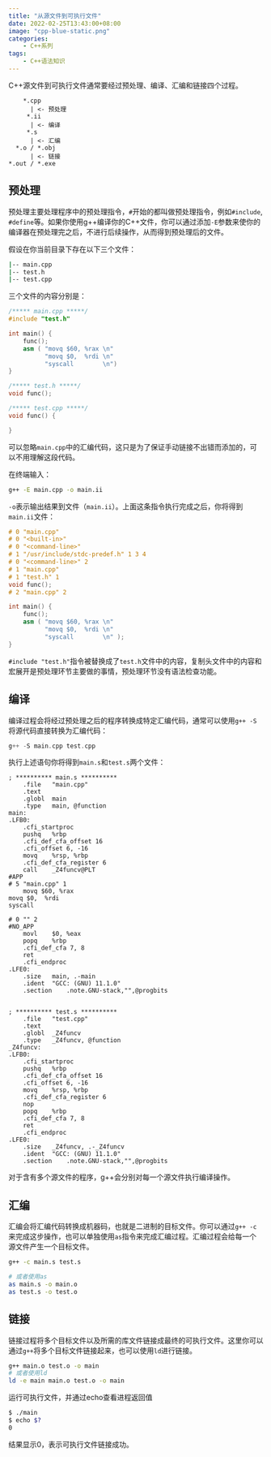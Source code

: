 ```yaml
---
title: "从源文件到可执行文件"
date: 2022-02-25T13:43:00+08:00
image: "cpp-blue-static.png"
categories:
    - C++系列
tags:
    - C++语法知识
---
```


C++源文件到可执行文件通常要经过预处理、编译、汇编和链接四个过程。
```
    *.cpp
      | <- 预处理
     *.ii
      | <- 编译
     *.s
      | <- 汇编
  *.o / *.obj
      | <- 链接
*.out / *.exe
```
## 预处理
预处理主要处理程序中的预处理指令，`#`开始的都叫做预处理指令，例如`#include`, `#define`等。如果你使用g++编译你的C++文件，你可以通过添加`-E`参数来使你的编译器在预处理完之后，不进行后续操作，从而得到预处理后的文件。

假设在你当前目录下存在以下三个文件：
```bash
|-- main.cpp
|-- test.h
|-- test.cpp
```
三个文件的内容分别是：
```cpp
/***** main.cpp *****/
#include "test.h"

int main() {
    func();
    asm ( "movq $60, %rax \n"
          "movq $0,  %rdi \n"
          "syscall        \n")
}

/***** test.h *****/
void func();

/***** test.cpp *****/
void func() {

}
```
可以忽略`main.cpp`中的汇编代码，这只是为了保证手动链接不出错而添加的，可以不用理解这段代码。

在终端输入：
```bash
g++ -E main.cpp -o main.ii
```
`-o`表示输出结果到文件（`main.ii`）。上面这条指令执行完成之后，你将得到`main.ii`文件：

```cpp
# 0 "main.cpp"
# 0 "<built-in>"
# 0 "<command-line>"
# 1 "/usr/include/stdc-predef.h" 1 3 4
# 0 "<command-line>" 2
# 1 "main.cpp"
# 1 "test.h" 1
void func();
# 2 "main.cpp" 2

int main() {
    func();
    asm ( "movq $60, %rax \n"
          "movq $0,  %rdi \n"
          "syscall        \n" );
}
```
`#include "test.h"`指令被替换成了`test.h`文件中的内容，复制头文件中的内容和宏展开是预处理环节主要做的事情，预处理环节没有语法检查功能。


## 编译
编译过程会将经过预处理之后的程序转换成特定汇编代码，通常可以使用`g++ -S`将源代码直接转换为汇编代码：
```cpp
g++ -S main.cpp test.cpp
```
执行上述语句你将得到`main.s`和`test.s`两个文件：
```ASM
; ********** main.s **********
	.file	"main.cpp"
	.text
	.globl	main
	.type	main, @function
main:
.LFB0:
	.cfi_startproc
	pushq	%rbp
	.cfi_def_cfa_offset 16
	.cfi_offset 6, -16
	movq	%rsp, %rbp
	.cfi_def_cfa_register 6
	call	_Z4funcv@PLT
#APP
# 5 "main.cpp" 1
	movq $60, %rax 
movq $0,  %rdi 
syscall        

# 0 "" 2
#NO_APP
	movl	$0, %eax
	popq	%rbp
	.cfi_def_cfa 7, 8
	ret
	.cfi_endproc
.LFE0:
	.size	main, .-main
	.ident	"GCC: (GNU) 11.1.0"
	.section	.note.GNU-stack,"",@progbits


; ********** test.s **********
	.file	"test.cpp"
	.text
	.globl	_Z4funcv
	.type	_Z4funcv, @function
_Z4funcv:
.LFB0:
	.cfi_startproc
	pushq	%rbp
	.cfi_def_cfa_offset 16
	.cfi_offset 6, -16
	movq	%rsp, %rbp
	.cfi_def_cfa_register 6
	nop
	popq	%rbp
	.cfi_def_cfa 7, 8
	ret
	.cfi_endproc
.LFE0:
	.size	_Z4funcv, .-_Z4funcv
	.ident	"GCC: (GNU) 11.1.0"
	.section	.note.GNU-stack,"",@progbits
```
对于含有多个源文件的程序，g++会分别对每一个源文件执行编译操作。

## 汇编
汇编会将汇编代码转换成机器码，也就是二进制的目标文件。你可以通过`g++ -c`来完成这步操作，也可以单独使用`as`指令来完成汇编过程。汇编过程会给每一个源文件产生一个目标文件。

```bash
g++ -c main.s test.s

# 或者使用as
as main.s -o main.o
as test.s -o test.o
```

## 链接
链接过程将多个目标文件以及所需的库文件链接成最终的可执行文件。这里你可以通过`g++`将多个目标文件链接起来，也可以使用`ld`进行链接。
```bash
g++ main.o test.o -o main
# 或者使用ld
ld -e main main.o test.o -o main
```
运行可执行文件，并通过echo查看进程返回值
```bash
$ ./main
$ echo $?
0
```
结果显示0，表示可执行文件链接成功。


